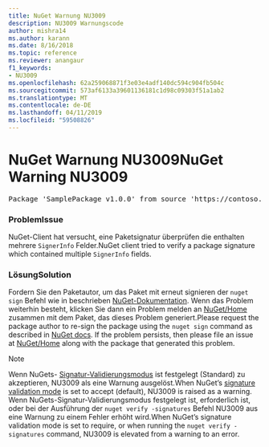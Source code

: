 ```yaml
---
title: NuGet Warnung NU3009
description: NU3009 Warnungscode
author: mishra14
ms.author: karann
ms.date: 8/16/2018
ms.topic: reference
ms.reviewer: anangaur
f1_keywords:
- NU3009
ms.openlocfilehash: 62a259068871f3e03e4adf140dc594c904fb504c
ms.sourcegitcommit: 573af6133a39601136181c1d98c09303f51a1ab2
ms.translationtype: MT
ms.contentlocale: de-DE
ms.lasthandoff: 04/11/2019
ms.locfileid: "59508826"
---
```

# <a name="nuget-warning-nu3009"></a><span data-ttu-id="45dff-103">NuGet Warnung NU3009</span><span class="sxs-lookup"><span data-stu-id="45dff-103">NuGet Warning NU3009</span></span>

<pre>Package 'SamplePackage v1.0.0' from source 'https://contoso.com/index.json': The package signature file does not contain exactly one primary signature.</pre>

### <a name="issue"></a><span data-ttu-id="45dff-104">Problem</span><span class="sxs-lookup"><span data-stu-id="45dff-104">Issue</span></span>

<span data-ttu-id="45dff-105">NuGet-Client hat versucht, eine Paketsignatur überprüfen die enthalten mehrere `SignerInfo` Felder.</span><span class="sxs-lookup"><span data-stu-id="45dff-105">NuGet client tried to verify a package signature which contained multiple `SignerInfo` fields.</span></span>


### <a name="solution"></a><span data-ttu-id="45dff-106">Lösung</span><span class="sxs-lookup"><span data-stu-id="45dff-106">Solution</span></span>

<span data-ttu-id="45dff-107">Fordern Sie den Paketautor, um das Paket mit erneut signieren der `nuget sign` Befehl wie in beschrieben [NuGet-Dokumentation](https://docs.microsoft.com/en-us/nuget/create-packages/sign-a-package). Wenn das Problem weiterhin besteht, klicken Sie dann ein Problem melden an [NuGet/Home](https://github.com/NuGet/Home/issues) zusammen mit dem Paket, das dieses Problem generiert.</span><span class="sxs-lookup"><span data-stu-id="45dff-107">Please request the package author to re-sign the package using the `nuget sign` command as described in [NuGet docs](https://docs.microsoft.com/en-us/nuget/create-packages/sign-a-package). If the problem persists, then please file an issue at [NuGet/Home](https://github.com/NuGet/Home/issues) along with the package that generated this problem.</span></span>


> [!Note]
> <span data-ttu-id="45dff-108">Wenn NuGets- [Signatur-Validierungsmodus](https://docs.microsoft.com/en-us/nuget/consume-packages/installing-signed-packages#configure-package-signature-requirements) ist festgelegt (Standard) zu akzeptieren, NU3009 als eine Warnung ausgelöst.</span><span class="sxs-lookup"><span data-stu-id="45dff-108">When NuGet’s [signature validation mode](https://docs.microsoft.com/en-us/nuget/consume-packages/installing-signed-packages#configure-package-signature-requirements) is set to accept (default), NU3009 is raised as a warning.</span></span> <span data-ttu-id="45dff-109">Wenn NuGets-Signatur-Validierungsmodus festgelegt ist, erforderlich ist, oder bei der Ausführung der `nuget verify -signatures` Befehl NU3009 aus eine Warnung zu einem Fehler erhöht wird.</span><span class="sxs-lookup"><span data-stu-id="45dff-109">When NuGet’s signature validation mode is set to require, or when running the `nuget verify -signatures` command, NU3009 is elevated from a warning to an error.</span></span> 
